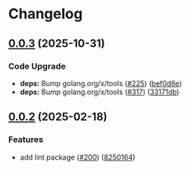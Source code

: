 # Changelog

## [0.0.3](https://github.com/cccteam/ccc/compare/lint/v0.0.2...lint/v0.0.3) (2025-10-31)


### Code Upgrade

* **deps:** Bump golang.org/x/tools ([#225](https://github.com/cccteam/ccc/issues/225)) ([bef0d6e](https://github.com/cccteam/ccc/commit/bef0d6e6079ebbad849e1e25b40c522421be53fb))
* **deps:** Bump golang.org/x/tools ([#317](https://github.com/cccteam/ccc/issues/317)) ([33171db](https://github.com/cccteam/ccc/commit/33171db67b5e31ace4c77d0e034cb3d8fb65ca8b))

## [0.0.2](https://github.com/cccteam/ccc/compare/lint/v0.0.1...lint/v0.0.2) (2025-02-18)


### Features

* add lint package ([#200](https://github.com/cccteam/ccc/issues/200)) ([8250164](https://github.com/cccteam/ccc/commit/82501647152168866470b0d7617b4092d9043e2e))
